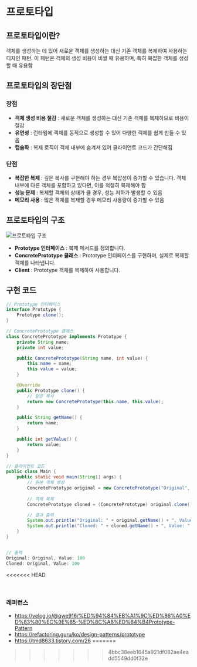 # 프로토타입

## 프로토타입이란?
객체를 생성하는 데 있어 새로운 객체를 생성하는 대신 기존 객체를 복제하여 사용하는 디자인 패턴. 이 패턴은 객체의 생성 비용이 비쌀 때 유용하며, 특히 복잡한 객체를 생성할 때 유용함

## 프로토타입의 장단점

### 장점
- **객체 생성 비용 절감** : 새로운 객체를 생성하는 대신 기존 객체를 복제하므로 비용이 절감
- **유연성** : 런타임에 객체를 동적으로 생성할 수 있어 다양한 객체를 쉽게 만들 수 있음
- **캡슐화** : 복제 로직이 객체 내부에 숨겨져 있어 클라이언트 코드가 간단해짐

### 단점
- **복잡한 복제** : 깊은 복사를 구현해야 하는 경우 복잡성이 증가할 수 있습니다. 객체 내부에 다른 객체를 포함하고 있다면, 이를 적절히 복제해야 함
- **성능 문제** : 복제할 객체의 상태가 클 경우, 성능 저하가 발생할 수 있음
- **메모리 사용** : 많은 객체를 복제할 경우 메모리 사용량이 증가할 수 있음

## 프로토타입의 구조
![프로토타입 구조](https://github.com/user-attachments/assets/46e0f222-b2d3-41b7-b3de-d3c98517ca60)
- **Prototype 인터페이스** : 복제 메서드를 정의합니다.
- **ConcretePrototype 클래스** : Prototype 인터페이스를 구현하며, 실제로 복제할 객체를 나타냅니다.
- **Client** : Prototype 객체를 복제하여 사용합니다.

## 구현 코드
```java
// Prototype 인터페이스
interface Prototype {
    Prototype clone();
}

// ConcretePrototype 클래스
class ConcretePrototype implements Prototype {
    private String name;
    private int value;

    public ConcretePrototype(String name, int value) {
        this.name = name;
        this.value = value;
    }

    @Override
    public Prototype clone() {
        // 얕은 복사
        return new ConcretePrototype(this.name, this.value);
    }

    public String getName() {
        return name;
    }

    public int getValue() {
        return value;
    }
}

// 클라이언트 코드
public class Main {
    public static void main(String[] args) {
        // 원본 객체 생성
        ConcretePrototype original = new ConcretePrototype("Original", 100);
        
        // 객체 복제
        ConcretePrototype cloned = (ConcretePrototype) original.clone();

        // 결과 출력
        System.out.println("Original: " + original.getName() + ", Value: " + original.getValue());
        System.out.println("Cloned: " + cloned.getName() + ", Value: " + cloned.getValue());
    }
}


// 출력
Original: Original, Value: 100
Cloned: Original, Value: 100
```
<<<<<<< HEAD

<br>

### 레퍼런스
- https://velog.io/@qwe916/%ED%94%84%EB%A1%9C%ED%86%A0%ED%83%80%EC%9E%85-%ED%8C%A8%ED%84%B4Prototype-Pattern
- https://refactoring.guru/ko/design-patterns/prototype
- https://tmd8633.tistory.com/26
=======
>>>>>>> 4bbc38eeb1645a921df082ae4eadd5549dd0f32e
